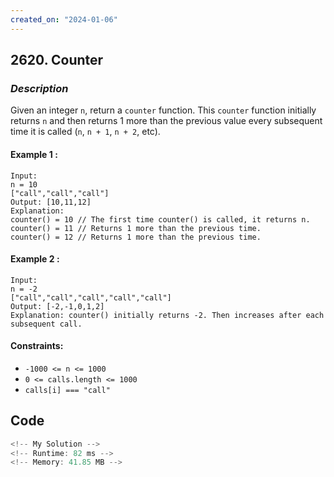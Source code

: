 ```yaml
---
created_on: "2024-01-06"
---
```


## 2620. Counter


### _Description_

Given an integer `n`, return a `counter` function. This `counter` function initially returns `n` and then returns 1 more than the previous value every subsequent time it is called (`n`, `n + 1`, `n + 2`, etc).

#### Example 1 :
```
Input: 
n = 10 
["call","call","call"]
Output: [10,11,12]
Explanation: 
counter() = 10 // The first time counter() is called, it returns n.
counter() = 11 // Returns 1 more than the previous time.
counter() = 12 // Returns 1 more than the previous time.
```

#### Example 2 :
```
Input: 
n = -2
["call","call","call","call","call"]
Output: [-2,-1,0,1,2]
Explanation: counter() initially returns -2. Then increases after each subsequent call.
```

#### Constraints:

- `-1000 <= n <= 1000`
- `0 <= calls.length <= 1000`
- <code>calls[i] === "call"</code>


## Code

```JavaScript
<!-- My Solution -->
<!-- Runtime: 82 ms -->
<!-- Memory: 41.85 MB -->




```
